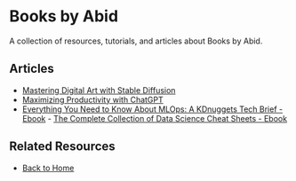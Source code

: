 # Books by Abid

A collection of resources, tutorials, and articles about Books by Abid.

## Articles

- [Mastering Digital Art with Stable Diffusion](https://machinelearningmastery.com/mastering-digital-art-with-stable-diffusion/)
- [Maximizing Productivity with ChatGPT](https://machinelearningmastery.com/productivity-with-chatgpt/)
- [Everything You Need to Know About MLOps: A KDnuggets Tech Brief - Ebook](https://www.kdnuggets.com/tech-brief-everything-you-need-to-know-about-mlops) - [The Complete Collection of Data Science Cheat Sheets - Ebook](https://www.kdnuggets.com/news/subscribe.html)

## Related Resources
- [Back to Home](/)
